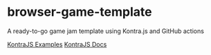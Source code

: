 # browser-game-template

A ready-to-go game jam template using Kontra.js and GitHub actions

[KontraJS Examples](https://github.com/straker/kontra/tree/main/examples)
[KontraJS Docs](https://straker.github.io/kontra/api/animation)
